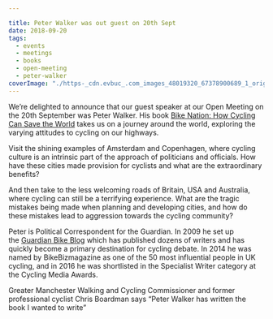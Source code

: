 ```yaml
---

title: Peter Walker was out guest on 20th Sept
date: 2018-09-20
tags:  
  - events
  - meetings 
  - books
  - open-meeting
  - peter-walker
coverImage: "./https-_cdn.evbuc_.com_images_48019320_67378900689_1_original.jpg"
---
```


We’re delighted to announce that our guest speaker at our Open Meeting on the 20th September was Peter Walker. His book [Bike Nation: How Cycling Can Save the World](https://pompeybug.us5.list-manage.com/track/click?u=2ed916007f1c294faa614a50f&id=46dba720c3&e=140d2bad5a) takes us on a journey around the world, exploring the varying attitudes to cycling on our highways.

Visit the shining examples of Amsterdam and Copenhagen, where cycling culture is an intrinsic part of the approach of politicians and officials. How have these cities made provision for cyclists and what are the extraordinary benefits?

And then take to the less welcoming roads of Britain, USA and Australia, where cycling can still be a terrifying experience. What are the tragic mistakes being made when planning and developing cities, and how do these mistakes lead to aggression towards the cycling community?

Peter is Political Correspondent for the Guardian. In 2009 he set up the [Guardian Bike Blog](https://www.theguardian.com/environment/bike-blog) which has published dozens of writers and has quickly become a primary destination for cycling debate. In 2014 he was named by BikeBizmagazine as one of the 50 most influential people in UK cycling, and in 2016 he was shortlisted in the Specialist Writer category at the Cycling Media Awards.

Greater Manchester Walking and Cycling Commissioner and former professional cyclist Chris Boardman says “Peter Walker has written the book I wanted to write”
